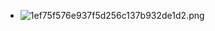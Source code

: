 - ![1ef75f576e937f5d256c137b932de1d2.png](https://img.mhugh.net/typora/7ee7b8646b05493c8603350569a70a63.png)